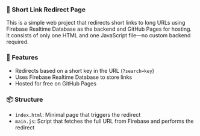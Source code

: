 ### 🔗 Short Link Redirect Page
This is a simple web project that redirects short links to long URLs using Firebase Realtime Database as the backend and GitHub Pages for hosting. It consists of only one HTML and one JavaScript file—no custom backend required.

### 🚀 Features
- Redirects based on a short key in the URL (`?search=key`)
- Uses Firebase Realtime Database to store links
- Hosted for free on GitHub Pages

### 📦 Structure
- `index.html`: Minimal page that triggers the redirect
- `main.js`: Script that fetches the full URL from Firebase and performs the redirect
